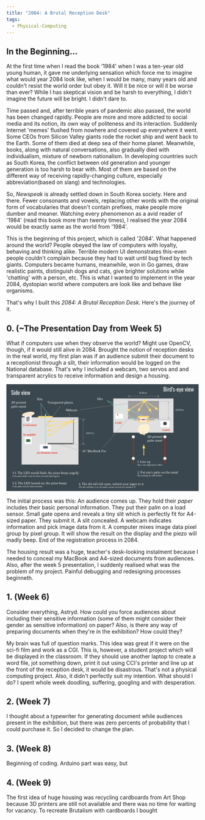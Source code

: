 ```yaml
---
title: "2084: A Brutal Reception Desk"
tags:
  - Physical-Computing
---
```

## In the Beginning...

At the first time when I read the book '1984' when I was a ten-year old young human, it gave me underlying sensation which force me to imagine what would year 2084 look like, when I would be many, many years old and couldn't resist the world order but obey it. Will it be nice or will it be worse than ever? While I has skeptical vision and be harsh to everything, I didn't imagine the future will be bright. I didn't dare to.

Time passed and, after terrible years of pandemic also passed, the world has been changed rapidly. People are more and more addicted to social media and its notion, its own way of politeness and its interaction. Suddenly Internet 'memes' flushed from nowhere and covered up everywhere it went. Some CEOs from Silicon Valley giants rode the rocket ship and went back to the Earth. Some of them died at deep sea of their home planet. Meanwhile, books, along with natural conversations, also gradually died with individualism, mixture of newborn nationalism.
In developing countries such as South Korea, the conflict between old generation and younger generation is too harsh to bear with. Most of them are based on the different way of receiving rapidly-changing culture, especially abbreviation(based on slang) and technologies.

So, *Newspeak* is already settled down in South Korea society. Here and there. Fewer consonants and vowels, replacing other words with the original form of vocabularies that doesn't contain prefixes, make people more dumber and meaner. Watching every phenomenon as a avid reader of '1984' (read this book more than twenty times), I realised the year 2084 would be exactly same as the world from '1984'.

This is the beginning of this project, which is called '2084'.
What happened around the world? People obeyed the law of computers with loyalty, behaving and thinking alike. Terrible modern UI demonstrates this-even people couldn't complain because they had to wait until bug fixed by tech giants. Computers became humans, meanwhile, won in Go games, draw realistic paints, distinguish dogs and cats, give brighter solutions while 'chatting' with a person, etc. This is what I wanted to implement in the year 2084, dystopian world where computers are look like and behave like organisms.

That's why I built this *2084: A Brutal Reception Desk*. Here's the journey of it.

## 0. (~The Presentation Day from  Week 5)

What if computers use when they observe the world? Might use OpenCV, though, if it would still alive in 2084. Brought the notion of reception desks in the real world, my first plan was if an audience submit their document to a receptionist through a slit, their information would be logged on the National database. That's why I included a webcam, two servos and and transparent acrylics to receive information and design a housing.

![Initial Sketch](https://github.com/artreadcode/artreadcode.github.io/blob/main/assets/images/2023/UAL/Pcomp/plan.png?raw=true)

The initial process was this: An audience comes up. They hold their *paper* includes their basic personal information. They put their palm on a load sensor. Small gate opens and reveals a tiny slit which is perfectly fit for A4-sized paper. They submit it. A slit concealed. A webcam indicates information and pick image data from it. A computer mixes image data pixel group by pixel group. It will show the result on the display and the piezo will madly beep. End of the registration process in 2084.

The housing result was a huge, teacher's desk-looking instalment because I needed to conceal my MacBook and A4-sized documents from audiences. Also, after the week 5 presentation, I suddenly realised what was the problem of my project. Painful debugging and redesigning processes beginneth.

## 1. (Week 6)

Consider everything, Astryd. How could you force audiences about including their sensitive information (some of them might consider their gender as sensitive information) on paper? Also, is there any way of preparing documents when they're in the exhibition? How could they?

My brain was full of question marks. This idea was great if it were on the sci-fi film and work as a CGI. This is, however, a student project which will be displayed in the classroom. If they should use another laptop to create a word file, jot something down, print it out using CCI's printer and line up at the front of the reception desk, it would be disastrous. That's not a physical computing project. Also, it didn't perfectly suit my intention. What should I do? I spent whole week doodling, suffering, googling and with desperation.

## 2. (Week 7)

I thought about a typewriter for generating document while audiences present in the exhibition, but there was zero percents of probability that I could purchase it. So I decided to change the plan. 

## 3. (Week 8)

Beginning of coding. Arduino part was easy, but 

## 4. (Week 9)

The first idea of huge housing was recycling cardboards from Art Shop because 3D printers are still not available and there was no time for waiting for vacancy. To recreate Brutalism with cardboards I bought 



